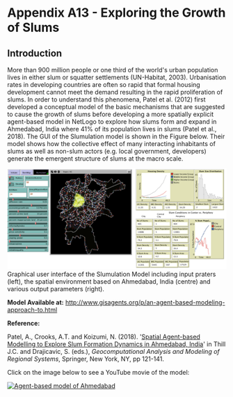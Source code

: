 # Appendix A13 - Exploring the Growth of Slums




## Introduction

More than 900 million people or one third of the world's urban population lives in either slum or squatter settlements (UN-Habitat, 2003). Urbanisation rates in developing countries are often so rapid that formal housing development cannot meet the demand resulting in the rapid proliferation of slums. In order to understand this phenomena, Patel et al. (2012) first developed a conceptual model of the basic mechanisms that are suggested to cause the growth of slums before developing a more spatially explicit agent-based model in NetLogo to explore how slums form and expand in Ahmedabad, India where 41% of its population lives in slums (Patel et al., 2018). The GUI of the Slumulation model is shown in the Figure below. Their model shows how the collective effect of many interacting inhabitants of slums as well as non-slum actors (e.g. local government, developers) generate the emergent structure of slums at the macro scale. 

![GUI logo](FigureA13.png)
Graphical user interface of the Slumulation Model including input praters (left), the spatial environment  based on Ahmedabad, India (centre) and various output parameters (right).

**Model Available at:** <http://www.gisagents.org/p/an-agent-based-modeling-approach-to.html>

**Reference:**

Patel, A., Crooks, A.T. and Koizumi, N. (2018). '[Spatial Agent-based Modelling to Explore Slum Formation Dynamics in Ahmedabad, India](https://link.springer.com/chapter/10.1007/978-3-319-59511-5_8)' in Thill J.C. and Drajicavic, S. (eds.), *Geocomputational Analysis and Modeling of Regional Systems*, Springer, New York, NY, pp 121-141.

Click on the image below to see a YouTube movie of the model:

[![Agent-based model of Ahmedabad](http://img.youtube.com/vi/hUidTmyLczQ/0.jpg)](http://www.youtube.com/watch?v=hUidTmyLczQ "Agent-based model of Ahmedabad")